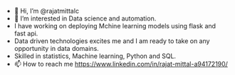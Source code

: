 - 👋 Hi, I’m @rajatmittalc
- 👀 I’m interested in Data science and automation.
- I have working on deploying Mchine learning models using flask and fast api.
- Data driven technologies excites me and I am ready to take on any opportunity in data domains.
- Skilled in statistics, Machine learning, Python and SQL.
- 📫 How to reach me https://www.linkedin.com/in/rajat-mittal-a94172190/

<!---
rajatmittalc/rajatmittalc is a ✨ special ✨ repository because its `README.md` (this file) appears on your GitHub profile.
You can click the Preview link to take a look at your changes.
--->

